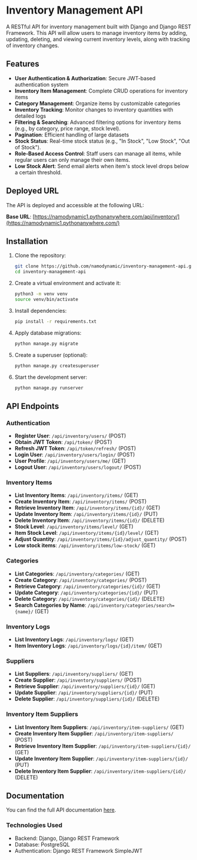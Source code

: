 # Inventory Management API

A RESTful API for inventory management built with Django and Django REST Framework. This API will allow users to manage inventory items by adding, updating, deleting, and viewing current inventory levels, along with tracking of inventory changes.

## Features

- **User Authentication & Authorization**: Secure JWT-based authentication system
- **Inventory Item Management**: Complete CRUD operations for inventory items
- **Category Management**: Organize items by customizable categories
- **Inventory Tracking**: Monitor changes to inventory quantities with detailed logs
- **Filtering & Searching**: Advanced filtering options for inventory items (e.g., by category, price range, stock level).
- **Pagination**: Efficient handling of large datasets
- **Stock Status**: Real-time stock status (e.g., "In Stock", "Low Stock", "Out of Stock").
- **Role-Based Access Control**: Staff users can manage all items, while regular users can only manage their own items.
- **Low Stock Alert**: Send email alerts when item's stock level drops below a certain threshold.

## Deployed URL

The API is deployed and accessible at the following URL:

**Base URL**: [https://namodynamic1.pythonanywhere.com/api/inventory/](https://namodynamic1.pythonanywhere.com/)

## Installation

1. Clone the repository:

   ```bash
   git clone https://github.com/namodynamic/inventory-management-api.git
   cd inventory-management-api
   ```

2. Create a virtual environment and activate it:

   ```bash
   python3 -m venv venv
   source venv/bin/activate
   ```

3. Install dependencies:

   ```bash
   pip install -r requirements.txt
   ```

4. Apply database migrations:

   ```bash
   python manage.py migrate
   ```

5. Create a superuser (optional):

   ```bash
   python manage.py createsuperuser
   ```

6. Start the development server:

   ```bash
   python manage.py runserver
   ```

## API Endpoints

### Authentication

- **Register User**: `/api/inventory/users/` (POST)
- **Obtain JWT Token**: `/api/token/` (POST)
- **Refresh JWT Token**: `/api/token/refresh/` (POST)
- **Login User**: `/api/inventory/users/login/` (POST)
- **User Profile**: `/api/inventory/users/me/` (GET)
- **Logout User**: `/api/inventory/users/logout/` (POST)

### Inventory Items

- **List Inventory Items**: `/api/inventory/items/` (GET)
- **Create Inventory Item**: `/api/inventory/items/` (POST)
- **Retrieve Inventory Item**: `/api/inventory/items/{id}/` (GET)
- **Update Inventory Item**: `/api/inventory/items/{id}/` (PUT)
- **Delete Inventory Item**: `/api/inventory/items/{id}/` (DELETE)
- **Stock Level**: `/api/inventory/items/level/` (GET)
- **Item Stock Level**: `/api/inventory/items/{id}/level/` (GET)
- **Adjust Quantity**: `/api/inventory/items/{id}/adjust_quantity/` (POST)
- **Low stock items**: `/api/inventory/items/low-stock/` (GET)

### Categories

- **List Categories**: `/api/inventory/categories/` (GET)
- **Create Category**: `/api/inventory/categories/` (POST)
- **Retrieve Category**: `/api/inventory/categories/{id}/` (GET)
- **Update Category**: `/api/inventory/categories/{id}/` (PUT)
- **Delete Category**: `/api/inventory/categories/{id}/` (DELETE)
- **Search Categories by Name**: `/api/inventory/categories/search={name}/` (GET)

### Inventory Logs

- **List Inventory Logs**: `/api/inventory/logs/` (GET)
- **Item Inventory Logs**: `/api/inventory/logs/{id}/item/` (GET)

### Suppliers

- **List Suppliers**: `/api/inventory/suppliers/` (GET)
- **Create Supplier**: `/api/inventory/suppliers/` (POST)
- **Retrieve Supplier**: `/api/inventory/suppliers/{id}/` (GET)
- **Update Supplier**: `/api/inventory/suppliers/{id}/` (PUT)
- **Delete Supplier**: `/api/inventory/suppliers/{id}/` (DELETE)

### Inventory Item Suppliers

- **List Inventory Item Suppliers**: `/api/inventory/item-suppliers/` (GET)
- **Create Inventory Item Supplier**: `/api/inventory/item-suppliers/` (POST)
- **Retrieve Inventory Item Supplier**: `/api/inventory/item-suppliers/{id}/` (GET)
- **Update Inventory Item Supplier**: `/api/inventory/item-suppliers/{id}/` (PUT)
- **Delete Inventory Item Supplier**: `/api/inventory/item-suppliers/{id}/` (DELETE)

## Documentation

You can find the full API documentation [here](https://documenter.getpostman.com/view/24484793/2sB2cSfiNL).

### Technologies Used

- Backend: Django, Django REST Framework
- Database: PostgreSQL
- Authentication: Django REST Framework SimpleJWT
